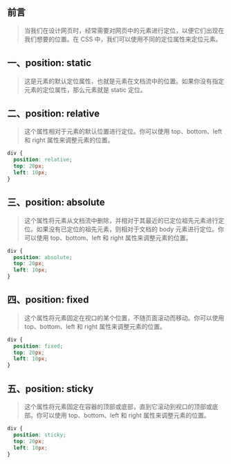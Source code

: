 ## 前言
> 当我们在设计网页时，经常需要对网页中的元素进行定位，以便它们出现在我们想要的位置。在 CSS 中，我们可以使用不同的定位属性来定位元素。

## 一、position: static
> 这是元素的默认定位属性，也就是元素在文档流中的位置。如果你没有指定元素的定位属性，那么元素就是 static 定位。

## 二、position: relative
> 这个属性相对于元素的默认位置进行定位。你可以使用 top、bottom、left 和 right 属性来调整元素的位置。

```css
div {
  position: relative;
  top: 20px;
  left: 10px;
}
```
## 三、position: absolute
> 这个属性将元素从文档流中删除，并相对于其最近的已定位祖先元素进行定位。如果没有已定位的祖先元素，则相对于文档的 body 元素进行定位。你可以使用 top、bottom、left 和 right 属性来调整元素的位置。

```css
div {
  position: absolute;
  top: 20px;
  left: 10px;
}
```
## 四、position: fixed
> 这个属性将元素固定在视口的某个位置，不随页面滚动而移动。你可以使用 top、bottom、left 和 right 属性来调整元素的位置。

```css
div {
  position: fixed;
  top: 20px;
  left: 10px;
}
```
## 五、position: sticky
> 这个属性将元素固定在容器的顶部或底部，直到它滚动到视口的顶部或底部。你可以使用 top、bottom、left 和 right 属性来调整元素的位置。

```css
div {
  position: sticky;
  top: 20px;
  left: 10px;
}
```
